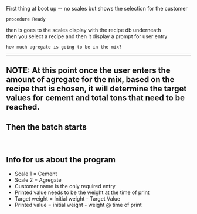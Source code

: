 First thing at boot up -- no scales but shows the selection for the customer
```
procedure Ready
```
then is goes to the scales display with the recipe db underneath 
<br>
then you select a recipe and then it display a prompt for user entry</br> 
```
how much agregate is going to be in the mix?
```
-------------------------------------------------------------
NOTE: At this point once the user enters the amount of agregate for the mix,
based on the recipe that is chosen, it will determine the target values for cement and total tons that need to be reached.
-------------------------------------------------------------

<h2>Then the batch starts</h2>
<br>

<h2>Info for us about the program</h2>
<ul>
  <li>Scale 1 = Cement</li>
  <li>Scale 2 = Agregate</li>
  <li>Customer name is the only required entry</li>
  <li>Printed value needs to be the weight at the time of print</li>
  <li>Target weight = Initial weight - Target Value</li>
  <li>Printed value = initial weight - weight @ time of print</li>
</ul>
